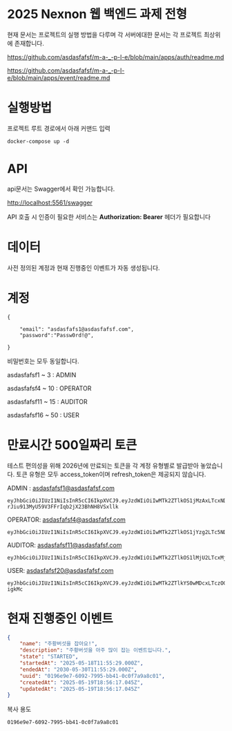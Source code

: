 
# 2025 Nexnon 웹 백엔드 과제 전형

현재 문서는 프로젝트의 실행 방법을 다루며 각 서버에대한 문서는 각 프로젝트 최상위에 존재합니다.

https://github.com/asdasfafsf/m-a-_-p-l-e/blob/main/apps/auth/readme.md

https://github.com/asdasfafsf/m-a-_-p-l-e/blob/main/apps/event/readme.md

# 실행방법

프로젝트 루트 경로에서 아래 커맨드 입력

```tsx
docker-compose up -d
```

# API

api문서는 Swagger에서 확인 가능합니다.

[http://localhost:5561/swagger](http://localhost:3005/swagger)

API 호출 시 인증이 필요한 서비스는 **Authorization: Bearer** 헤더가 필요합니다

# 데이터

사전 정의된 계정과 현재 진행중인 이벤트가 자동 생성됩니다.

# 계정

```tsx
{

    "email": "asdasfafs1@asdasfafsf.com",
    "password":"Passw0rd!@",

}
```

비밀번호는 모두 동일합니다.

asdasfafsf1 ~ 3 : ADMIN

asdasfafsf4 ~ 10 : OPERATOR

asdasfafsf11 ~ 15 : AUDITOR

asdasfafsf16 ~ 50 : USER

# 만료시간 500일짜리 토큰

테스트 편의성을 위해 2026년에 만료되는 토큰을 각 계정 유형별로 발급받아 놓았습니다. 토큰 유형은 모두 access_token이며 refresh_token은 제공되지 않습니다. 

ADMIN : asdasfafsf1@asdasfafsf.com

```tsx
eyJhbGciOiJIUzI1NiIsInR5cCI6IkpXVCJ9.eyJzdWIiOiIwMTk2ZTlkOS1jMzAxLTcxNDgtODViYy0yMTRkOTIyNTg0ZGUiLCJyb2xlcyI6WyJBRE1JTiJdLCJpYXQiOjE3NDc2ODE0MjIsImV4cCI6MTc5MDg4MTQyMn0.CxMm7H-rJiu913MyU59V3FFrIqb2jX23BhNH8VSxllk
```

OPERATOR: asdasfafsf4@asdasfafsf.com

```tsx
eyJhbGciOiJIUzI1NiIsInR5cCI6IkpXVCJ9.eyJzdWIiOiIwMTk2ZTlkOS1jYzg2LTc5NDUtODI0MS0yYzlmMzU5ZWVlNDUiLCJyb2xlcyI6WyJPUEVSQVRPUiJdLCJpYXQiOjE3NDc2ODE1MDQsImV4cCI6MTc5MDg4MTUwNH0.KyWpsk5Y6ESZoS1nj1szqIieORa5yIcfBhAFIIswOh8
```

AUDITOR: asdasfafsf11@asdasfafsf.com

```tsx
eyJhbGciOiJIUzI1NiIsInR5cCI6IkpXVCJ9.eyJzdWIiOiIwMTk2ZTlkOS1lMjU2LTcxMjQtYTgzYi0yNzUzNzFhYWJkMjQiLCJyb2xlcyI6WyJBVURJVE9SIl0sImlhdCI6MTc0NzY4MTU3NCwiZXhwIjoxNzkwODgxNTc0fQ.fAMmQLI8dgPH_H3ukZ9zL1RkjBeaTsNjoIzjx7RLkgA
```

USER: asdasfafsf20@asdasfafsf.com

```tsx
eyJhbGciOiJIUzI1NiIsInR5cCI6IkpXVCJ9.eyJzdWIiOiIwMTk2ZTlkYS0wMDcxLTczOGQtYjUwYS1lNDRiMzBkYTM3OTIiLCJyb2xlcyI6WyJVU0VSIl0sImlhdCI6MTc0NzY4MTY5MCwiZXhwIjoxNzkwODgxNjkwfQ.rwp3Usam_oqW9vjLr_i7XoEJQoPO3T1oA_0nk-igkMc
```

# 현재 진행중인 이벤트

```json
{
    "name": "주황버섯을 잡아요!",
    "description": "주황버섯을 아주 많이 잡는 이벤트입니다.",
    "state": "STARTED",
    "startedAt": "2025-05-18T11:55:29.000Z",
    "endedAt": "2030-05-30T11:55:29.000Z",
    "uuid": "0196e9e7-6092-7995-bb41-0c0f7a9a8c01",
    "createdAt": "2025-05-19T18:56:17.045Z",
    "updatedAt": "2025-05-19T18:56:17.045Z"
}
```

복사 용도

```tsx
0196e9e7-6092-7995-bb41-0c0f7a9a8c01
```
